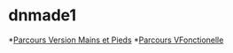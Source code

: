 # dnmade1

*[Parcours Version Mains et Pieds](./Parcoursvpm/marelle_pieds-mains.html)
*[Parcours VFonctionelle](./VR_parcours/parcours.html)